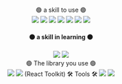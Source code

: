 
<div align="center">
	🟢 a skill to use 🟢<br/>
	<img src="https://img.shields.io/badge/HTML5-E34F26?style=flat&logo=HTML5&logoColor=white" />
	<img src="https://img.shields.io/badge/CSS3-1572B6?style=flat&logo=CSS3&logoColor=white" />
	<img src="https://img.shields.io/badge/Bootstrap-7952B3?style=flat&logo=Bootstrap&logoColor=white" />
	<img src="https://img.shields.io/badge/Javascript-F7DF1E?style=flat&logo=Javascript&logoColor=white" />
	<img src="https://img.shields.io/badge/jQuery-0769AD?style=flat&logo=jQuery&logoColor=white" />
	<img src="https://img.shields.io/badge/React-61DAFB?style=flat&logo=React&logoColor=white" />
	<img src="https://img.shields.io/badge/Firebase-FFCA28?style=flat&logo=Firebase&logoColor=white" />
	<h4>🟠 a skill in learning 🟠</h4>
	<img src="https://img.shields.io/badge/TypeScript-3178C6?style=flat&logo=TypeScript&logoColor=white" />
	<img src="https://img.shields.io/badge/Nodejs-339933?style=flat&logo=Nodejs&logoColor=white" />
	<br/>🟢 The library you use 🟢<br/>
	<img src="https://img.shields.io/badge/ReactRouter-CA4245?style=flat&logo=ReactRouter&logoColor=white" />
	<img src="https://img.shields.io/badge/Redux-764ABC?style=flat&logo=Redux&logoColor=white" /> (React Toolkit)
	🛠 Tools 🛠
	<img src="https://img.shields.io/badge/VisualStudioCode-007ACC?style=flat&logo=VisualStudioCode&logoColor=white" />
	<img src="https://img.shields.io/badge/GitHub-181717?style=flat&logo=GitHub&logoColor=white" />
</div>

